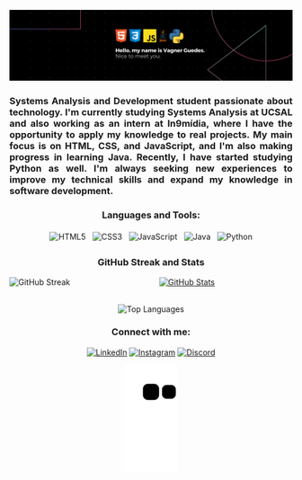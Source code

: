 ![banner](images/github.png)

<h3 align="justify">Systems Analysis and Development student passionate about technology. I'm currently studying Systems Analysis at UCSAL and also working as an intern at In9mídia, where I have the opportunity to apply my knowledge to real projects. My main focus is on HTML, CSS, and JavaScript, and I'm also making progress in learning Java. Recently, I have started studying Python as well. I'm always seeking new experiences to improve my technical skills and expand my knowledge in software development.</h3>

<div align="center">
  <h3>Languages and Tools:</h3>
  <p>
    <img src="https://img.shields.io/badge/HTML5-E34F26?style=for-the-badge&logo=html5&logoColor=white" alt="HTML5" style="vertical-align:top; margin:4px">
    <img src="https://img.shields.io/badge/CSS3-1572B6?style=for-the-badge&logo=css3&logoColor=white" alt="CSS3" style="vertical-align:top; margin:4px">
    <img src="https://img.shields.io/badge/JavaScript-F7DF1E?style=for-the-badge&logo=javascript&logoColor=black" alt="JavaScript" style="vertical-align:top; margin:4px">
    <img src="https://img.shields.io/badge/Java-ED8B00?style=for-the-badge&logo=java&logoColor=white" alt="Java" style="vertical-align:top; margin:4px">
    <img src="https://img.shields.io/badge/Python-3776AB?style=for-the-badge&logo=python&logoColor=white" alt="Python" style="vertical-align:top; margin:4px">
  </p>
</div>


<div align="center">
  <h3>GitHub Streak and Stats</h3>
  <p>
    <a href="https://github.com/anuraghazra/github-readme-stats">
    <img src="http://github-readme-streak-stats.herokuapp.com?user=Vagner-Guedes&theme=dark&fire=white&ring=DD2727&currStreakLabel=DD2727&border=DD2727" alt="GitHub Streak" style="float: left; margin-right: 20px;"/>
    </a>
    <a href="https://github.com/anuraghazra/github-readme-stats">
      <img src="https://github-readme-stats.vercel.app/api?username=Vagner-Guedes&show_icons=true&theme=dark" alt="GitHub Stats" />
    </a>
    <br>
    <br>
  </p>
</div>
<div align="center">
  <p><img src="https://github-readme-stats.vercel.app/api/top-langs/?username=Vagner-Guedes&layout=compact&theme=dark" alt="Top Languages"></p>
</div>

<h3 align="center">Connect with me:</h3>
<p align="center">
  <a href="https://www.linkedin.com/in/vagner-guedes/" target="_blank" rel="noopener noreferrer"><img align="center" src="https://img.shields.io/badge/LinkedIn-0077B5?style=for-the-badge&logo=linkedin&logoColor=white" alt="LinkedIn" /></a>
  <a href="https://instagram.com/guedes_ads" target="_blank" rel="noopener noreferrer"><img align="center" src="https://img.shields.io/badge/Instagram-E4405F?style=for-the-badge&logo=instagram&logoColor=white" alt="Instagram" /></a>
  <a href="https://discordapp.com/users/5899" target="_blank" rel="noopener noreferrer"><img align="center" src="https://img.shields.io/badge/Discord-7289DA?style=for-the-badge&logo=discord&logoColor=white" alt="Discord" /></a> 
</p>
<p align="center"><img src="https://github.com/Vagner-Guedes/Vagner-Guedes/blob/output/github-contribution-grid-snake.svg" alt="Snake"></p>
